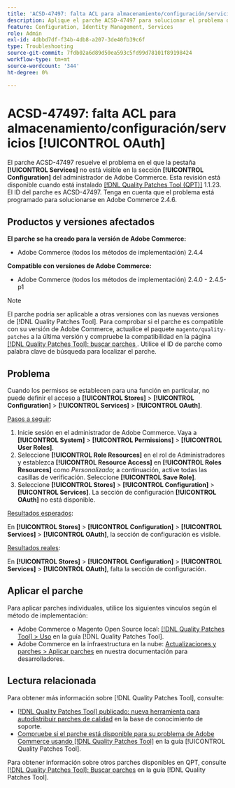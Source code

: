 ```yaml
---
title: 'ACSD-47497: falta ACL para almacenamiento/configuración/servicios [!UICONTROL OAuth]'
description: Aplique el parche ACSD-47497 para solucionar el problema de Adobe Commerce cuando los permisos están configurados para una función en particular y no puede definir el acceso a la sección de configuración.
feature: Configuration, Identity Management, Services
role: Admin
exl-id: 4dbbd7df-f34b-4db8-a207-3de40fb39c6f
type: Troubleshooting
source-git-commit: 7fdb02a6d89d50ea593c5fd99d78101f89198424
workflow-type: tm+mt
source-wordcount: '344'
ht-degree: 0%

---
```


# ACSD-47497: falta ACL para almacenamiento/configuración/servicios [!UICONTROL OAuth]

El parche ACSD-47497 resuelve el problema en el que la pestaña **[!UICONTROL Services]** no está visible en la sección **[!UICONTROL Configuration]** del administrador de Adobe Commerce. Esta revisión está disponible cuando está instalado [[!DNL Quality Patches Tool (QPT)]](https://experienceleague.adobe.com/en/docs/commerce-operations/tools/quality-patches-tool/quality-patches-tool-to-self-serve-quality-patches) 1.1.23. El ID del parche es ACSD-47497. Tenga en cuenta que el problema está programado para solucionarse en Adobe Commerce 2.4.6.

## Productos y versiones afectados

**El parche se ha creado para la versión de Adobe Commerce:**
* Adobe Commerce (todos los métodos de implementación) 2.4.4

**Compatible con versiones de Adobe Commerce:**
* Adobe Commerce (todos los métodos de implementación) 2.4.0 - 2.4.5-p1

>[!NOTE]
>
>El parche podría ser aplicable a otras versiones con las nuevas versiones de [!DNL Quality Patches Tool]. Para comprobar si el parche es compatible con su versión de Adobe Commerce, actualice el paquete `magento/quality-patches` a la última versión y compruebe la compatibilidad en la página [[!DNL Quality Patches Tool]: buscar parches ](https://experienceleague.adobe.com/tools/commerce-quality-patches/index.html). Utilice el ID de parche como palabra clave de búsqueda para localizar el parche.

## Problema

Cuando los permisos se establecen para una función en particular, no puede definir el acceso a **[!UICONTROL Stores]** > **[!UICONTROL Configuration]** > **[!UICONTROL Services]** > **[!UICONTROL OAuth]**.

<u>Pasos a seguir</u>:

1. Inicie sesión en el administrador de Adobe Commerce. Vaya a **[!UICONTROL System]** > **[!UICONTROL Permissions]** > **[!UICONTROL User Roles]**.
1. Seleccione **[!UICONTROL Role Resources]** en el rol de Administradores y establezca **[!UICONTROL Resource Access]** en **[!UICONTROL Roles Resources]** como _Personalizado_; a continuación, active todas las casillas de verificación. Seleccione **[!UICONTROL Save Role]**.
1. Seleccione **[!UICONTROL Stores]** > **[!UICONTROL Configuration]** > **[!UICONTROL Services]**. La sección de configuración **[!UICONTROL OAuth]** no está disponible.

<u>Resultados esperados</u>:

En **[!UICONTROL Stores]** > **[!UICONTROL Configuration]** > **[!UICONTROL Services]** > **[!UICONTROL OAuth]**, la sección de configuración es visible.

<u>Resultados reales</u>:

En **[!UICONTROL Stores]** > **[!UICONTROL Configuration]** > **[!UICONTROL Services]** > **[!UICONTROL OAuth]**, falta la sección de configuración.

## Aplicar el parche

Para aplicar parches individuales, utilice los siguientes vínculos según el método de implementación:

* Adobe Commerce o Magento Open Source local: [[!DNL Quality Patches Tool] > Uso](/help/tools/quality-patches-tool/usage.md) en la guía [!DNL Quality Patches Tool].
* Adobe Commerce en la infraestructura en la nube: [Actualizaciones y parches > Aplicar parches](https://experienceleague.adobe.com/docs/commerce-cloud-service/user-guide/develop/upgrade/apply-patches.html) en nuestra documentación para desarrolladores.

## Lectura relacionada

Para obtener más información sobre [!DNL Quality Patches Tool], consulte:

* [[!DNL Quality Patches Tool] publicado: nueva herramienta para autodistribuir parches de calidad](https://experienceleague.adobe.com/en/docs/commerce-operations/tools/quality-patches-tool/quality-patches-tool-to-self-serve-quality-patches) en la base de conocimiento de soporte.
* [Compruebe si el parche está disponible para su problema de Adobe Commerce usando [!DNL Quality Patches Tool]](/help/tools/quality-patches-tool/patches-available-in-qpt/check-patch-for-magento-issue-with-magento-quality-patches.md) en la guía [!UICONTROL Quality Patches Tool].


Para obtener información sobre otros parches disponibles en QPT, consulte [[!DNL Quality Patches Tool]: Buscar parches](https://experienceleague.adobe.com/tools/commerce-quality-patches/index.html) en la guía [!DNL Quality Patches Tool].
